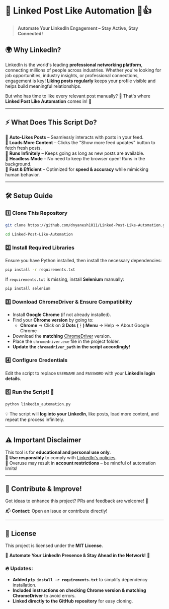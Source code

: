 # 🚀 Linked Post Like Automation 🤖👍

> **Automate Your LinkedIn Engagement – Stay Active, Stay Connected!**  

## 🌍 Why LinkedIn?  
LinkedIn is the world's leading **professional networking platform**, connecting millions of people across industries. Whether you're looking for job opportunities, industry insights, or professional connections, engagement is key! **Liking posts regularly** keeps your profile visible and helps build meaningful relationships.  

But who has time to like every relevant post manually? 🤯 That's where **Linked Post Like Automation** comes in! 🚀  

---

## ⚡ What Does This Script Do?  
🔹 **Auto-Likes Posts** – Seamlessly interacts with posts in your feed.  
🔹 **Loads More Content** – Clicks the "Show more feed updates" button to fetch fresh posts.  
🔹 **Runs Infinitely** – Keeps going as long as new posts are available.  
🔹 **Headless Mode** – No need to keep the browser open! Runs in the background.  
🔹 **Fast & Efficient** – Optimized for **speed & accuracy** while mimicking human behavior.  

---

## 🛠️ Setup Guide  

### 1️⃣ **Clone This Repository**  
```bash
git clone https://github.com/dnyanesh1011/Linked-Post-Like-Automation.git
```

```bash
cd Linked-Post-Like-Automation
```


### 2️⃣ **Install Required Libraries**  
Ensure you have Python installed, then install the necessary dependencies:  
```bash
pip install -r requirements.txt
```
If `requirements.txt` is missing, install **Selenium** manually:  
```bash
pip install selenium
```

### 3️⃣ **Download ChromeDriver & Ensure Compatibility**  
- Install **Google Chrome** (if not already installed).  
- Find your **Chrome version** by going to:  
  - **Chrome** → Click on **3 Dots (⋮) Menu** → Help → About Google Chrome  
- Download the **matching** [ChromeDriver](https://sites.google.com/chromium.org/driver/) version.  
- Place the `chromedriver.exe` file in the project folder.  
- **Update the `chromedriver_path` in the script accordingly!**  

### 4️⃣ **Configure Credentials**  
Edit the script to replace `USERNAME` and `PASSWORD` with your **LinkedIn login details**.

### 5️⃣ **Run the Script!** 🚀  
```bash
python linkedin_automation.py
```
💡 The script will **log into your LinkedIn**, like posts, load more content, and repeat the process infinitely.  

---

## ⚠️ Important Disclaimer  
This tool is for **educational and personal use only**.  
🔹 **Use responsibly** to comply with [LinkedIn's policies](https://www.linkedin.com/legal/user-agreement).  
🔹 Overuse may result in **account restrictions** – be mindful of automation limits!  

---

## 🤝 Contribute & Improve!  
Got ideas to enhance this project? PRs and feedback are welcome! 🎉  

📬 **Contact:** Open an issue or contribute directly!  

---

## 📜 License  
This project is licensed under the **MIT License**.  

🚀 **Automate Your LinkedIn Presence & Stay Ahead in the Network!** 🌟  

### 🔥 Updates:
- **Added `pip install -r requirements.txt`** to simplify dependency installation.  
- **Included instructions on checking Chrome version & matching ChromeDriver** to avoid errors.  
- **Linked directly to the GitHub repository** for easy cloning.  
